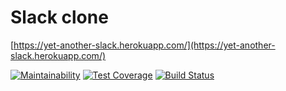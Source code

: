 # Slack clone

[https://yet-another-slack.herokuapp.com/](https://yet-another-slack.herokuapp.com/)

[![Maintainability](https://api.codeclimate.com/v1/badges/a99a88d28ad37a79dbf6/maintainability)](https://codeclimate.com/github/zogreptile/project-lvl4-s307/maintainability)
[![Test Coverage](https://api.codeclimate.com/v1/badges/a99a88d28ad37a79dbf6/test_coverage)](https://codeclimate.com/github/zogreptile/project-lvl4-s307/test_coverage)
[![Build Status](https://travis-ci.org/zogreptile/project-lvl4-s307.svg?branch=master)](https://travis-ci.org/zogreptile/project-lvl4-s307)
